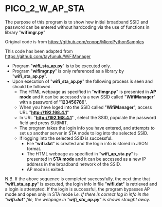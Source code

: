 # PICO_2_W_AP_STA

The purpose of this program is to show how initial broadband SSID and password can be entered without hardcoding via the use of functions in library "**wifimgr.py**" 

Original code is from https://github.com/cpopp/MicroPythonSamples

This code has been adapted from https://github.com/tayfunulu/WiFiManager

 - Program "**wifi_sta_ap.py**" is to be executed only.
 - Program "**wifimgr.py**" is only referenced as a library by "**wifi_sta_ap.py**". 
 - Upon execution of "**wifi_sta_ap.py**" the following process is seen and should be followed.
   - The HTML webpage as specified in "**wifimgr.py**" is presented in **AP mode** and it can be accessed via a new SSID called "**WifiManager**" with a password of "**123456789**".
   - When you have loged into the SSID called "**WifiManager**", access URL "**http://192.168.4.1**" 
   - In URL "**http://192.168.4.1**" , select the SSID, populate the password field and press SUBMIT.
   - The program takes the login info you have entered, and attempts to set up another server in STA mode to log into the selected SSID.
   - If logging into the selected SSID is successful.
     - File "**wifi.dat**" is created and the login info is stored in JSON format.
     - The HTML webpage as specified in "**wifi_ap_sta.py**" is presented in **STA mode** and it can be accessed as a new IP address in the broadband network of the SSID. 
     - AP mode is exited.

N.B. If the above sequence is completed successfully, the next time that "**wifi_sta_ap.py**" is executed, the login info in file "**wifi.dat**" is retrieved and a login is attempted. If the login is successful, the program bypasses AP mode and open only in STA mode _i.e. If there is correct log in info in the "**wifi.dat**" file, the webpage in "**wifi_sta_ap.py**" is shown straight away_. 
